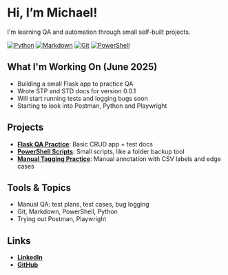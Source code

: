 # Hi, I’m Michael!  
I'm learning QA and automation through small self-built projects.  

[![Python](https://img.shields.io/badge/Python-3670A0?style=flat&logo=python&logoColor=white)](https://www.python.org/)
[![Markdown](https://img.shields.io/badge/Markdown-000000?style=flat&logo=markdown&logoColor=white)](https://daringfireball.net/projects/markdown/)
[![Git](https://img.shields.io/badge/Git-F05032?style=flat&logo=git&logoColor=white)](https://git-scm.com/)
[![PowerShell](https://img.shields.io/badge/PowerShell-5391FE?style=flat&logo=powershell&logoColor=white)](https://learn.microsoft.com/powershell/)

## What I'm Working On (June 2025)
- Building a small Flask app to practice QA
- Wrote STP and STD docs for version 0.0.1
- Will start running tests and logging bugs soon
- Starting to look into Postman, Python and Playwright

## Projects
- [**Flask QA Practice**](https://github.com/MichaelShults/visit-later-app): Basic CRUD app + test docs
- [**PowerShell Scripts**](https://github.com/MichaelShults/powershell-scripts-practice): Small scripts, like a folder backup tool
- [**Manual Tagging Practice**](https://github.com/MichaelShults/manual-tagging-practice): Manual annotation with CSV labels and edge cases



## Tools & Topics
- Manual QA: test plans, test cases, bug logging
- Git, Markdown, PowerShell, Python
- Trying out Postman, Playwright

## Links
- [**LinkedIn**](https://www.linkedin.com/in/michael-shults-b01b16227/)
- [**GitHub**](https://github.com/MichaelShults)
